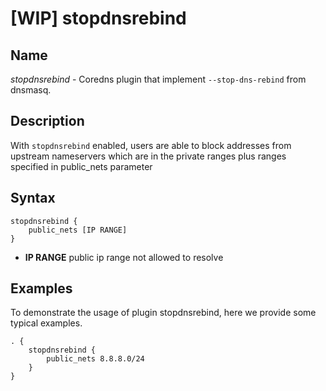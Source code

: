 # [WIP] stopdnsrebind

## Name

*stopdnsrebind* - Coredns plugin that implement `--stop-dns-rebind` from dnsmasq.

## Description

With `stopdnsrebind` enabled, users are able to block addresses from upstream nameservers which are in the private ranges plus ranges specified in public_nets parameter

## Syntax

```
stopdnsrebind {
    public_nets [IP RANGE]
}
```

- **IP RANGE** public ip range not allowed to resolve

## Examples

To demonstrate the usage of plugin stopdnsrebind, here we provide some typical examples.

~~~ corefile
. {
    stopdnsrebind {
        public_nets 8.8.8.0/24
    }
}
~~~
